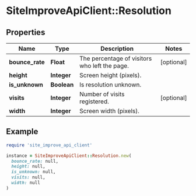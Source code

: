 # SiteImproveApiClient::Resolution

## Properties

| Name | Type | Description | Notes |
| ---- | ---- | ----------- | ----- |
| **bounce_rate** | **Float** | The percentage of visitors who left the page. | [optional] |
| **height** | **Integer** | Screen height (pixels). |  |
| **is_unknown** | **Boolean** | Is resolution unknown. |  |
| **visits** | **Integer** | Number of visits registered. | [optional] |
| **width** | **Integer** | Screen width (pixels). |  |

## Example

```ruby
require 'site_improve_api_client'

instance = SiteImproveApiClient::Resolution.new(
  bounce_rate: null,
  height: null,
  is_unknown: null,
  visits: null,
  width: null
)
```

